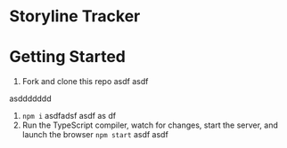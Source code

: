 # Storyline Tracker

# Getting Started

1. Fork and clone this repo
 asdf asdf 
 
 
 asddddddd
1. `npm i`
asdfadsf asdf as df
1. Run the TypeScript compiler, watch for changes, start the server, and launch the browser `npm start`
asdf asdf